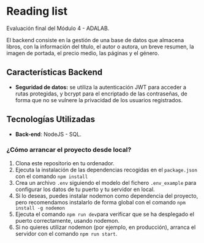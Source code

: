 # Reading list

Evaluación final del Módulo 4 - ADALAB.

El backend consiste en la gestión de una base de datos que almacena libros, con la información del título, el autor o autora, un breve resumen, la imagen de portada, el precio medio, las páginas y el género.

## Características Backend

- **Seguridad de datos:** se utiliza la autenticación JWT para acceder a rutas protegidas, y bcrypt para el encriptado de las contraseñas, de forma que no se vulnere la privacidad de los usuarios registrados.

## Tecnologías Utilizadas

- **Back-end**: NodeJS - SQL.

### ¿Cómo arrancar el proyecto desde local?

1. Clona este repositorio en tu ordenador.
2. Ejecuta la instalación de las dependencias recogidas en el `package.json` con el comando `npm install`
3. Crea un archivo `.env` siguiendo el modelo del fichero `.env_example` para configurar los datos de tu puerto y tu servidor en local.
4. Si lo deseas, puedes instalar nodemon como dependencia del proyecto, pero recomendamos instalarlo de forma global con el comando `npm install -g nodemon`
5. Ejecuta el comando `npm run dev`para verificar que se ha desplegado el puerto correctamente, usando nodemon.
6. Si no quieres utilizar nodemon (por ejemplo, en producción), arranca el servidor con el comando `npm run start`.

